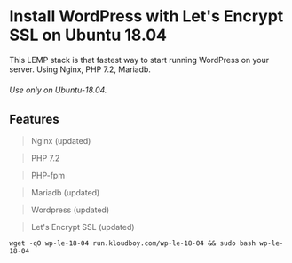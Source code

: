 # Install WordPress with Let's Encrypt SSL on Ubuntu 18.04

This LEMP stack is that fastest way to start running WordPress on your server. Using Nginx, PHP 7.2, Mariadb.
###### Use only on Ubuntu-18.04.

## Features

> Nginx (updated)

> PHP 7.2

> PHP-fpm

> Mariadb (updated)

> Wordpress (updated)

> Let's Encrypt SSL (updated)

`wget -qO wp-le-18-04 run.kloudboy.com/wp-le-18-04 && sudo bash wp-le-18-04`
